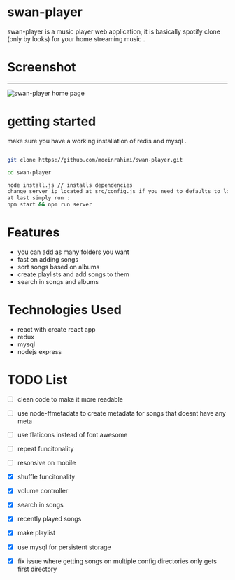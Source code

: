 
# swan-player

  

swan-player is a music player web application, it is basically spotify clone (only by looks) for your home streaming music .

  
  

# Screenshot

-------------

![swan-player home page](https://i.imgsafe.org/bf/bfaa4ef924.png)

  
  
  

# getting started

make sure you have a working installation of redis and mysql .

``` bash

git clone https://github.com/moeinrahimi/swan-player.git

cd swan-player

node install.js // installs dependencies
change server ip located at src/config.js if you need to defaults to localhost:8181
at last simply run :
npm start && npm run server
```

  

# Features

- you can add as many folders you want
- fast on adding songs
- sort songs based on albums
- create playlists and add songs to them
- search in songs and albums

  
  

# Technologies Used

- react with create react app
- redux
- mysql
- nodejs express

  

# TODO List

- [ ] clean code to make it more readable

- [ ] use node-ffmetadata to create metadata for songs that doesnt have any meta

- [ ] use flaticons instead of font awesome 

- [ ] repeat funcitonality

- [ ] resonsive on mobile

- [x] shuffle funcitonality

- [x] volume controller

- [x] search in songs

- [x] recently played songs

- [x] make playlist


- [x] use mysql for persistent storage

- [x] fix issue where getting songs on multiple config directories only gets first directory